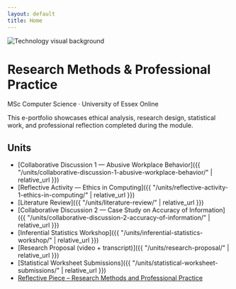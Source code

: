 ```yaml
---
layout: default
title: Home
---
```


<div class="hero-landing">
  <img src="{{ '/assets/images/cyber-data.jpg' | relative_url }}" alt="Technology visual background" class="hero-bg">
  <div class="hero-overlay">
    <h1>Research Methods & Professional Practice</h1>
    <p>MSc Computer Science · University of Essex Online</p>
    <p class="hero-desc">This e-portfolio showcases ethical analysis, research design, statistical work, and professional reflection completed during the module.</p>
  </div>
</div>

## Units

- [Collaborative Discussion 1 — Abusive Workplace Behavior]({{ "/units/collaborative-discussion-1-abusive-workplace-behavior/" | relative_url }})
- [Reflective Activity — Ethics in Computing]({{ "/units/reflective-activity-1-ethics-in-computing/" | relative_url }})
- [Literature Review]({{ "/units/literature-review/" | relative_url }})
- [Collaborative Discussion 2 — Case Study on Accuracy of Information]({{ "/units/collaborative-discussion-2-accuracy-of-information/" | relative_url }})
- [Inferential Statistics Workshop]({{ "/units/inferential-statistics-workshop/" | relative_url }})
- [Research Proposal (video + transcript)]({{ "/units/research-proposal/" | relative_url }})
- [Statistical Worksheet Submissions]({{ "/units/statistical-worksheet-submissions/" | relative_url }})
- [Reflective Piece – Research Methods and Professional Practice](units/reflective-piece/)



